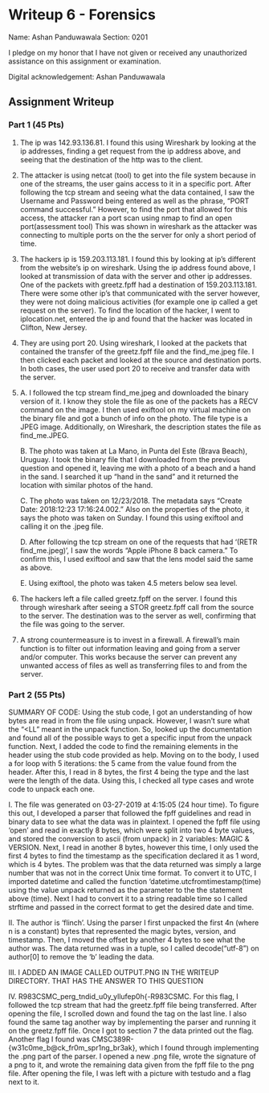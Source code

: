 # Writeup 6 - Forensics

Name: Ashan Panduwawala
Section: 0201

I pledge on my honor that I have not given or received any unauthorized assistance on this assignment or examination.

Digital acknowledgement: Ashan Panduwawala

## Assignment Writeup

### Part 1 (45 Pts)
1. The ip was 142.93.136.81. I found this using Wireshark by looking at the ip addresses, finding a get request from the ip address above, and seeing that the destination of the http was to the client.

2. The attacker is using netcat (tool) to get into the file system because in one of the streams, the user gains access to it in a specific port. After following the tcp stream and seeing what the data contained, I saw the Username and Password being entered as well as the phrase, “PORT command successful.” However, to find the port that allowed for this access, the attacker ran a port scan using nmap to find an open port(assessment tool) This was shown in wireshark as the attacker was connecting to multiple ports on the the server for only a short period of time. 

3. The hackers ip is 159.203.113.181. I found this by looking at ip’s different from the website’s ip on wireshark. Using the ip address found above, I looked at transmission of data with the server and other ip addresses. One of the packets with greetz.fpff had a destination of 159.203.113.181. There were some other ip’s that communicated with the server however, they were not doing malicious activities (for example one ip called a get request on the server). To find the location of the hacker, I went to iplocation.net, entered the ip and found that the hacker was located in Clifton, New Jersey.

4. They are using port 20. Using wireshark, I looked at the packets that contained the transfer of the greetz.fpff file and the find_me.jpeg file. I then clicked each packet and looked at the source and destination ports. In both cases, the user used port 20 to receive and transfer data with the server.
5. 
    A. I followed the tcp stream find_me.jpeg and downloaded the binary version of it. I know they stole the file as one of the packets has a RECV command on the image. I then used exiftool on my virtual machine on the binary file and got a bunch of info on the photo. The file type is a JPEG image. Additionally, on Wireshark, the description states the file as find_me.JPEG.

    B. The photo was taken at La Mano, in Punta del Este (Brava Beach), Uruguay. I took the binary file that I downloaded from the previous question and opened it, leaving me with a photo of a beach and a hand in the sand. I searched it up “hand in the sand” and it returned the location with similar photos of the hand.

    C. The photo was taken on 12/23/2018. The metadata says “Create Date: 2018:12:23 17:16:24.002.” Also on the properties of the photo, it says the photo was taken on Sunday. I found this using exiftool and calling it on the .jpeg file.

    D. After following the tcp stream on one of the requests that had ‘(RETR find_me.jpeg)’, I saw the words “Apple iPhone 8 back camera.” To confirm this, I used exiftool and saw that the lens model said the same as above.

    E. Using exiftool, the photo was taken 4.5 meters below sea level.

6. The hackers left a file called greetz.fpff on the server. I found this through wireshark after seeing a STOR greetz.fpff call from the source to the server. The destination was to the server as well, confirming that the file was going to the server.

7. A strong countermeasure is to invest in a firewall. A firewall’s main function is to filter out information leaving and going from a server and/or computer. This works because the server can prevent any unwanted access of files as well as transferring files to and from the server. 


### Part 2 (55 Pts)

SUMMARY OF CODE: Using the stub code, I got an understanding of how bytes are read in from the file using unpack. However, I wasn’t sure what the “<LL” meant in the unpack function. So, looked up the documentation and found all of the possible ways to get a specific input from the unpack function. Next, I added the code to find the remaining elements in the header using the stub code provided as help. Moving on to the body, I used a for loop with 5 iterations: the 5 came from the value found from the header. After this, I read in 8 bytes, the first 4 being the type and the last were the length of the data. Using this, I checked all type cases and wrote code to unpack each one.

I. The file was generated on 03-27-2019 at 4:15:05 (24 hour time). To figure this out, I developed a parser that followed the fpff guidelines and read in binary data to see what the data was in plaintext. I opened the fpff file using ‘open’ and read in exactly 8 bytes, which were split into two 4 byte values, and stored the conversion to ascii (from unpack) in 2 variables: MAGIC & VERSION. Next, I read in another 8 bytes, however this time, I only used the first 4 bytes to find the timestamp as the specification declared it as 1 word, which is 4 bytes. The problem was that the data returned was simply a large number that was not in the correct Unix time format. To convert it to UTC, I imported datetime and called the function ‘datetime.utcfromtimestamp(time) using the value unpack returned as the parameter to the the statement above (time). Next I had to convert it to a string readable time so I called strftime and passed in the correct format to get the desired date and time.

II. The author is ‘flinch’. Using the parser I first unpacked the first 4n (where n is a constant) bytes that represented the magic bytes, version, and timestamp. Then, I moved the offset by another 4 bytes to see what the author was. The data returned was in a tuple, so I called decode(“utf-8”) on author[0] to remove the ‘b’ leading the data.

III. I ADDED AN IMAGE CALLED OUTPUT.PNG IN THE WRITEUP DIRECTORY. THAT HAS THE ANSWER TO THIS QUESTION

IV. 	R983CSMC_perg_tndid_u0y_yllufep0h{-R983CSMC. For this flag, I followed the tcp stream that had the greetz.fpff file being transferred. After opening the file, I scrolled down and found the tag on the last line. I also found the same tag another way by implementing the parser and running it on the greetz.fpff file. Once  I got to section 7 the data printed out the flag. 
Another flag I found was CMSC389R-{w31c0me_b@ck_fr0m_spr1ng_br3ak}, which I found through implementing the .png part of the parser. I opened a new .png file, wrote the signature of a png to it, and wrote the remaining data given from the fpff file to the png file. After opening the file, I was left with a picture with testudo and a flag next to it.



